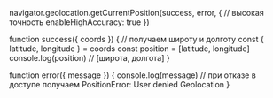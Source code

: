 navigator.geolocation.getCurrentPosition(success, error, {
  // высокая точность
  enableHighAccuracy: true
})

function success({ coords }) {
  // получаем широту и долготу
  const { latitude, longitude } = coords
  const position = [latitude, longitude]
  console.log(position) // [широта, долгота]
}

function error({ message }) {
  console.log(message) // при отказе в доступе получаем PositionError: User denied Geolocation
}
